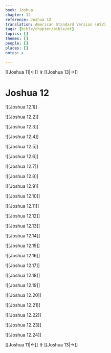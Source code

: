 ```yaml
---
book: Joshua
chapter: 12
reference: Joshua 12
translation: American Standard Version (ASV)
tags: [bible/chapter/bible/ot]
topics: []
themes: []
people: []
places: []
notes: >
  
---
```


[[Joshua 11|<-]] ✞ [[Joshua 13|->]]

# Joshua 12

![[Joshua 12.1]]

![[Joshua 12.2]]

![[Joshua 12.3]]

![[Joshua 12.4]]

![[Joshua 12.5]]

![[Joshua 12.6]]

![[Joshua 12.7]]

![[Joshua 12.8]]

![[Joshua 12.9]]

![[Joshua 12.10]]

![[Joshua 12.11]]

![[Joshua 12.12]]

![[Joshua 12.13]]

![[Joshua 12.14]]

![[Joshua 12.15]]

![[Joshua 12.16]]

![[Joshua 12.17]]

![[Joshua 12.18]]

![[Joshua 12.19]]

![[Joshua 12.20]]

![[Joshua 12.21]]

![[Joshua 12.22]]

![[Joshua 12.23]]

![[Joshua 12.24]]

[[Joshua 11|<-]] ✞ [[Joshua 13|->]]
